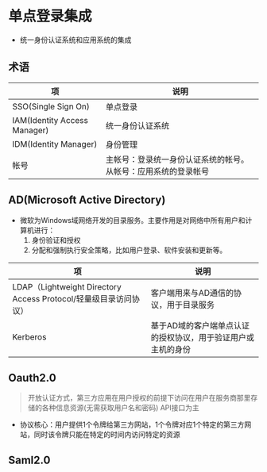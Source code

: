 # 单点登录集成
* 统一身份认证系统和应用系统的集成

## 术语
| 项 | 说明 |
| - | - |
| SSO(Single Sign On) | 单点登录 |
| IAM(Identity Access Manager) | 统一身份认证系统 |
| IDM(Identity Manager) | 身份管理 |
| 帐号 | 主帐号：登录统一身份认证系统的帐号。从帐号：应用系统的登录帐号 |

## AD(Microsoft Active Directory)
* 微软为Windows域网络开发的目录服务。主要作用是对网络中所有用户和计算机进行：
  1. 身份验证和授权
  1. 分配和强制执行安全策略，比如用户登录、软件安装和更新等。

| 项 | 说明 |
| - | - |
| LDAP（Lightweight Directory Access Protocol/轻量级目录访问协议） | 客户端用来与AD通信的协议，用于目录服务 |
| Kerberos | 基于AD域的客户端单点认证的授权协议，用于验证用户或主机的身份 |

## Oauth2.0
> 开放认证方式，第三方应用在用户授权的前提下访问在用户在服务商那里存储的各种信息资源(无需获取用户名和密码)
> API接口为主

* 协议核心：用户提供1个令牌给第三方网站，1个令牌对应1个特定的第三方网站，同时该令牌只能在特定的时间内访问特定的资源

## Saml2.0
